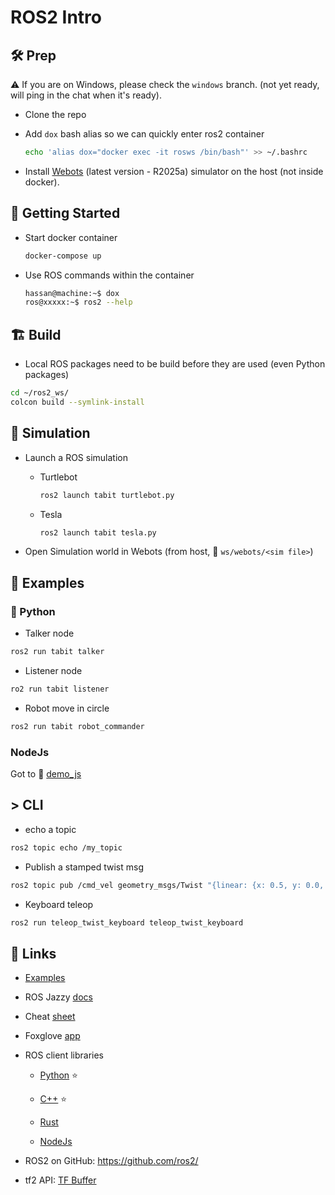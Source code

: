 # ROS2 Intro



## 🛠️ Prep 

:warning: If you are on Windows, please check the `windows` branch. (not yet ready, will ping in the chat when it's ready).

- Clone the repo

- Add `dox` bash alias so we can quickly enter ros2 container

  ```bash
  echo 'alias dox="docker exec -it rosws /bin/bash"' >> ~/.bashrc
  ```

- Install [Webots](https://cyberbotics.com/#download) (latest version - R2025a) simulator on the host (not inside docker). 

  

## :rocket: Getting Started

- Start docker container

  ```bash
  docker-compose up
  ```

- Use ROS commands within the container

  ```bash
  hassan@machine:~$ dox
  ros@xxxxx:~$ ros2 --help
  ```



## **🏗️** Build

- Local ROS packages need to be build before they are used (even Python packages)

```bash
cd ~/ros2_ws/
colcon build --symlink-install
```



## 🤖 Simulation

- Launch a ROS simulation

    - Turtlebot
      ```bash
      ros2 launch tabit turtlebot.py
      ```

    - Tesla
      ```bash
      ros2 launch tabit tesla.py
      ```


- Open Simulation world in Webots (from host, :file_folder: `ws/webots/<sim file>`)



## 📌 Examples

### :snake: Python

- Talker node

```bash
ros2 run tabit talker
```

- Listener node

```bash
ro2 run tabit listener
```

- Robot move in circle

```bash
ros2 run tabit robot_commander
```



### NodeJs

Got to  :file_folder: [demo_js](ws/src/demo_js)



## > CLI

- echo a topic

```bash
ros2 topic echo /my_topic
```

- Publish a stamped twist msg

```bash
ros2 topic pub /cmd_vel geometry_msgs/Twist "{linear: {x: 0.5, y: 0.0, z: 0.0}, angular: {x: 0.0, y: 0.0, z: 0.3}}" --rate 10
```

- Keyboard teleop

```bash
ros2 run teleop_twist_keyboard teleop_twist_keyboard
```




## :link: Links

- [Examples](https://github.com/ros2/examples)

- ROS Jazzy [docs](https://docs.ros.org/en/jazzy) 

- Cheat [sheet](cheat_sheet.md)

- Foxglove [app](https://app.foxglove.dev)

- ROS client libraries 

    - [Python](https://docs.ros.org/en/jazzy/p/rclpy/) :star:

    - [C++](https://docs.ros.org/en/jazzy/p/rclcpp/) :star:
    
    - [Rust](https://github.com/adnanademovic/rosrust)
    
    - [NodeJs](https://github.com/RobotWebTools/rclnodejs)
    
- ROS2 on GitHub: https://github.com/ros2/

- tf2 API: [TF Buffer](https://github.com/ros2/geometry2/blob/rolling/tf2_ros_py/tf2_ros/buffer_interface.py)

